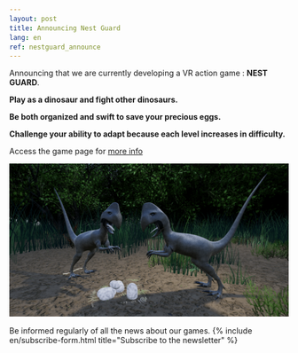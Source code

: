```yaml
---
layout: post
title: Announcing Nest Guard
lang: en
ref: nestguard_announce
---
```


Announcing that we are currently developing a VR action game : **NEST GUARD**.

**Play as a dinosaur and fight other dinosaurs.**

**Be both organized and swift to save your precious eggs.**

**Challenge your ability to adapt because each level increases in difficulty.**

Access the game page for [more info](/games/nest-guard/)

![nestguard](/img/nestguard/screen1.png "Nest Guard screenshot")

Be informed regularly of all the news about our games.
{% include en/subscribe-form.html title="Subscribe to the newsletter" %}

